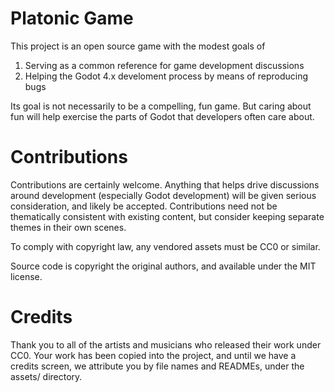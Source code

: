 # Platonic Game

This project is an open source game with the modest goals of
1. Serving as a common reference for game development discussions
1. Helping the Godot 4.x develoment process by means of reproducing bugs

Its goal is not necessarily to be a compelling, fun game. But caring about fun
will help exercise the parts of Godot that developers often care about.

# Contributions

Contributions are certainly welcome. Anything that helps drive discussions
around development (especially Godot development) will be given serious
consideration, and likely be accepted. Contributions need not be thematically
consistent with existing content, but consider keeping separate themes in
their own scenes.

To comply with copyright law, any vendored assets must be CC0 or similar.

Source code is copyright the original authors, and available under the MIT
license.

# Credits

Thank you to all of the artists and musicians who released their work
under CC0. Your work has been copied into the project, and until we have
a credits screen, we attribute you by file names and READMEs, under the
assets/ directory.
